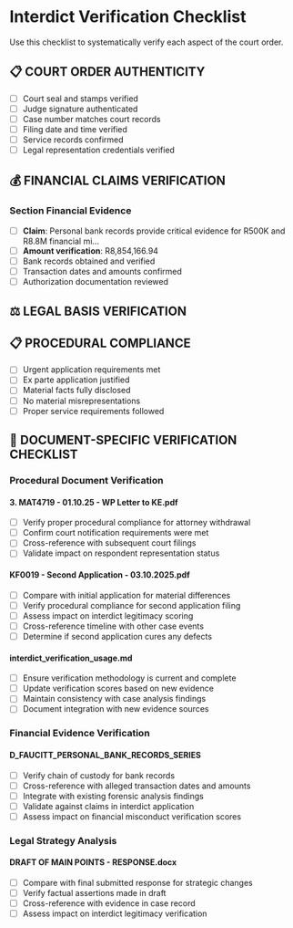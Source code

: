 # Interdict Verification Checklist

Use this checklist to systematically verify each aspect of the court order.

## 📋 COURT ORDER AUTHENTICITY

- [ ] Court seal and stamps verified
- [ ] Judge signature authenticated
- [ ] Case number matches court records
- [ ] Filing date and time verified
- [ ] Service records confirmed
- [ ] Legal representation credentials verified

## 💰 FINANCIAL CLAIMS VERIFICATION

### Section Financial Evidence
- [ ] **Claim**: Personal bank records provide critical evidence for R500K and R8.8M financial mi...
- [ ] **Amount verification**: R8,854,166.94
- [ ] Bank records obtained and verified
- [ ] Transaction dates and amounts confirmed
- [ ] Authorization documentation reviewed

## ⚖️ LEGAL BASIS VERIFICATION


## 📋 PROCEDURAL COMPLIANCE

- [ ] Urgent application requirements met
- [ ] Ex parte application justified
- [ ] Material facts fully disclosed
- [ ] No material misrepresentations
- [ ] Proper service requirements followed

## 📄 DOCUMENT-SPECIFIC VERIFICATION CHECKLIST

### Procedural Document Verification

#### 3. MAT4719 - 01.10.25 - WP Letter to KE.pdf
- [ ] Verify proper procedural compliance for attorney withdrawal
- [ ] Confirm court notification requirements were met
- [ ] Cross-reference with subsequent court filings
- [ ] Validate impact on respondent representation status

#### KF0019 - Second Application - 03.10.2025.pdf
- [ ] Compare with initial application for material differences
- [ ] Verify procedural compliance for second application filing
- [ ] Assess impact on interdict legitimacy scoring
- [ ] Cross-reference timeline with other case events
- [ ] Determine if second application cures any defects

#### interdict_verification_usage.md
- [ ] Ensure verification methodology is current and complete
- [ ] Update verification scores based on new evidence
- [ ] Maintain consistency with case analysis findings
- [ ] Document integration with new evidence sources

### Financial Evidence Verification

#### D_FAUCITT_PERSONAL_BANK_RECORDS_SERIES
- [ ] Verify chain of custody for bank records
- [ ] Cross-reference with alleged transaction dates and amounts
- [ ] Integrate with existing forensic analysis findings
- [ ] Validate against claims in interdict application
- [ ] Assess impact on financial misconduct verification scores

### Legal Strategy Analysis

#### DRAFT OF MAIN POINTS - RESPONSE.docx
- [ ] Compare with final submitted response for strategic changes
- [ ] Verify factual assertions made in draft
- [ ] Cross-reference with evidence in case record
- [ ] Assess impact on interdict legitimacy verification
